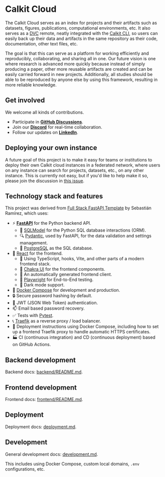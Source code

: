# Calkit Cloud

The Calkit Cloud serves as an index for projects and their artifacts
such as datasets, figures, publications, computational environments, etc.
It also serves as a [DVC](https://dvc.org) remote,
neatly integrated with the
[Calkit CLI](https://github.com/calkit/calkit),
so users can easily
back up their data and artifacts in the same repository as their code,
documentation, other text files, etc.

The goal is that this can serve as a platform for working
efficiently and reproducibly, collaborating, and sharing all in one.
Our future vision is one where research is advanced more quickly
because instead of simply producing a paper,
other more reusable artifacts are created and can be easily carried forward
in new projects.
Additionally, all studies should be able to be reproduced by anyone else
by using this framework,
resulting in more reliable knowledge.

## Get involved

We welcome all kinds of contributions.

- Participate in **[GitHub Discussions](https://github.com/calkit/discussions)**.
- Join our [**Discord**](https://discord.gg/ubb7gAXc) for real-time collaboration.
- Follow our updates on [**LinkedIn**](https://linkedin.com/company/calkit).

## Deploying your own instance

A future goal of this project is to make it easy for teams or institutions to
deploy their own Calkit cloud instances in a federated network, where users on
any instance can search for projects, datasets, etc., on any other instance.
This is currently not easy, but if you'd like to help make it so, please
join the discussion in
[this issue](https://github.com/calkit/calkit-cloud/issues/190).

## Technology stack and features

This project was derived from
[Full Stack FastAPI Template](https://github.com/fastapi/full-stack-fastapi-template) by Sebastián Ramírez,
which uses:

- ⚡ [**FastAPI**](https://fastapi.tiangolo.com) for the Python backend API.
    - 🧰 [SQLModel](https://sqlmodel.tiangolo.com) for the Python SQL database interactions (ORM).
    - 🔍 [Pydantic](https://docs.pydantic.dev), used by FastAPI, for the data validation and settings management.
    - 💾 [PostgreSQL](https://www.postgresql.org) as the SQL database.
- 🚀 [React](https://react.dev) for the frontend.
    - 💃 Using TypeScript, hooks, Vite, and other parts of a modern frontend stack.
    - 🎨 [Chakra UI](https://chakra-ui.com) for the frontend components.
    - 🤖 An automatically generated frontend client.
    - 🧪 [Playwright](https://playwright.dev) for End-to-End testing.
    - 🦇 Dark mode support.
- 🐋 [Docker Compose](https://www.docker.com) for development and production.
- 🔒 Secure password hashing by default.
- 🔑 JWT (JSON Web Token) authentication.
- 📫 Email based password recovery.
- ✅ Tests with [Pytest](https://pytest.org).
- 📞 [Traefik](https://traefik.io) as a reverse proxy / load balancer.
- 🚢 Deployment instructions using Docker Compose, including how to set up a frontend Traefik proxy to handle automatic HTTPS certificates.
- 🏭 CI (continuous integration) and CD (continuous deployment) based on GitHub Actions.

## Backend development

Backend docs: [backend/README.md](./backend/README.md).

## Frontend development

Frontend docs: [frontend/README.md](./frontend/README.md).

## Deployment

Deployment docs: [deployment.md](./deployment.md).

## Development

General development docs: [development.md](./development.md).

This includes using Docker Compose, custom local domains, `.env`
configurations, etc.
